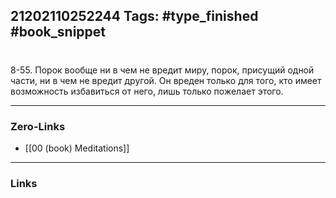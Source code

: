 21202110252244
Tags: #type_finished #book_snippet 
---
# 

 8-55. Порок вообще ни в чем не вредит миру, порок, присущий одной части, ни в чем не вредит другой. Он вреден только для того, кто имеет возможность избавиться от него, лишь только пожелает этого. 

---
### Zero-Links
 - [[00 (book) Meditations]]
---
### Links
